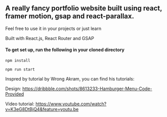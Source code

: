## A really fancy portfolio website built using react, framer motion, gsap and react-parallax.
Feel free to use it in your projects or just learn

Built with React.js, React Router and GSAP

#### To get set up, run the following in your cloned directory 
`npm install`

`npm run start`


Inspred by tutorial by Wrong Akram, you can find his tutorials:

Design: https://dribbble.com/shots/8613233-Hamburger-Menu-Code-Provided

Video tutorial: https://www.youtube.com/watch?v=K3eG8DtBjQ4&feature=youtu.be
